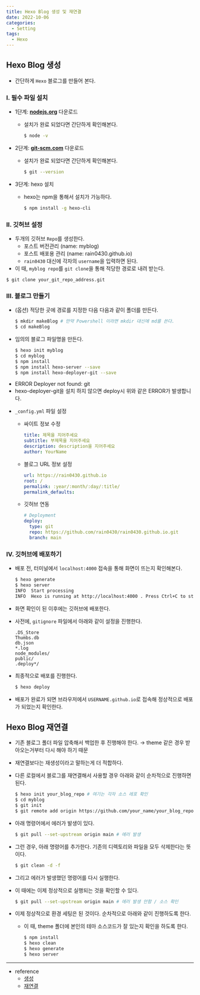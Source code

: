 ```yaml
---
title: Hexo Blog 생성 및 재연결
date: 2022-10-06
categories:
  - Setting 
tags: 
  - Hexo
---
```


## Hexo Blog 생성

- 간단하게 `Hexo` 블로그를 만들어 본다.

### I. 필수 파일 설치

- 1단계: **[nodejs.org](https://nodejs.org/en/)** 다운로드
    - 설치가 완료 되었다면 간단하게 확인해본다.
        
        ```bash
        $ node -v
        ```
        
- 2단계: **[git-scm.com](https://git-scm.com/)** 다운로드
    - 설치가 완료 되었다면 간단하게 확인해본다.
        
        ```bash
        $ git --version
        ```
        
- 3단계: hexo 설치
    - hexo는 npm을 통해서 설치가 가능하다.
        
        ```bash
        $ npm install -g hexo-cli
        ```
        

### **II. 깃허브 설정**

- 두개의 깃허브 `Repo`를 생성한다.
    - 포스트 버전관리 (name: myblog)
    - 포스트 배포용 관리 (name: rain0430.github.io)
    - `rain0430` 대신에 각자의 `username`을 입력하면 된다.
- 이 때, `myblog repo`를 `git clone`을 통해 적당한 경로로 내려 받는다.

`$ git clone your_git_repo_address.git`

### **III. 블로그 만들기**

- (옵션) 적당한 곳에 경로를 지정한 다음 다음과 같이 폴더를 만든다.
    
    ```bash
    $ mkdir makeBlog # 만약 Powershell 이라면 mkdir 대신에 md를 쓴다. 
    $ cd makeBlog
    ```
    
- 임의의 블로그 파일명을 만든다.
    
    ```bash
    $ hexo init myblog
    $ cd myblog
    $ npm install
    $ npm install hexo-server --save
    $ npm install hexo-deployer-git --save
    ```
    

+ ERROR Deployer not found: git
+ hexo-deployer-git을 설치 하지 않으면 deploy시 위와 같은 ERROR가 발생합니다.

- `_config.yml` 파일 설정
    - 싸이트 정보 수정
        
        ```yaml
        title: 제목을 지어주세요
        subtitle: 부제목을 지어주세요
        description: description을 지어주세요
        author: YourName
        ```
        
    - 블로그 URL 정보 설정
        
        ```yaml
        url: https://rain0430.github.io
        root: /
        permalink: :year/:month/:day/:title/
        permalink_defaults:
        ```
        
    - 깃허브 연동
        
        ```yaml
        # Deployment
        deploy:
          type: git
          repo: https://github.com/rain0430/rain0430.github.io.git
          branch: main
        ```
        

### **IV. 깃허브에 배포하기**

- 배포 전, 터미널에서 `localhost:4000` 접속을 통해 화면이 뜨는지 확인해본다.
    
    ```bash
    $ hexo generate
    $ hexo server
    INFO  Start processing
    INFO  Hexo is running at http://localhost:4000 . Press Ctrl+C to stop.
    ```
    
- 화면 확인이 된 이후에는 깃허브에 배포한다.
- 사전에, `gitignore` 파일에서 아래와 같이 설정을 진행한다.
    
    ```
    .DS_Store
    Thumbs.db
    db.json
    *.log
    node_modules/
    public/
    .deploy*/
    ```
    
- 최종적으로 배포를 진행한다.
    
    ```bash
    $ hexo deploy
    ```
    
- 배포가 완료가 되면 브라우저에서 `USERNAME.github.io`로 접속해 정상적으로 배포가 되었는지 확인한다.

## Hexo Blog 재연결

- 기존 블로그 폴더 파일 압축해서 백업한 후 진행해야 한다. → theme 같은 경우 받아오는거부터 다시 해야 하기 때문
- 재연결보다는 재생성이라고 말하는게 더 적합하다.
- 다른 로컬에서 블로그를 재연결해서 사용할 경우 아래와 같이 순차적으로 진행하면 된다.
    
    ```bash
    $ hexo init your_blog_repo # 여기는 각자 소스 레포 확인
    $ cd myblog
    $ git init 
    $ git remote add origin https://github.com/your_name/your_blog_repo.git # 각자 소스 레포 주소
    ```
    
- 아래 명령어에서 에러가 발생이 있다.
    
    ```bash
    $ git pull --set-upstream origin main # 에러 발생
    ```
    
- 그런 경우, 아래 명령어를 추가한다. 기존의 디렉토리와 파일을 모두 삭제한다는 뜻이다.
    
    ```bash
    $ git clean -d -f
    ```
    
- 그리고 에러가 발생했던 명령어를 다시 실행한다.
- 이 때에는 이제 정상적으로 실행되는 것을 확인할 수 있다.
    
    ```bash
    $ git pull --set-upstream origin main # 에러 발생 안함 / 소스 확인
    ```
    
- 이제 정상적으로 환경 세팅은 된 것이다. 순차적으로 아래와 같이 진행하도록 한다.
    - 이 때, theme 폴더에 본인의 테마 소스코드가 잘 있는지 확인을 하도록 한다.
        
        ```bash
        $ npm install 
        $ hexo clean
        $ hexo generate
        $ hexo server
        ```
        

---

- reference
    - [생성](https://dschloe.github.io/settings/hexo_blog/)
    - [재연결](https://dschloe.github.io/settings/hexo_blog_reconnected/)